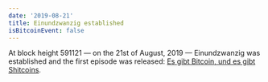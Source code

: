 ```yaml
---
date: '2019-08-21'
title: Einundzwanzig established
isBitcoinEvent: false
---
```


At block height 591121 — on the 21st of August, 2019 — Einundzwanzig was established and the first episode was released: [Es gibt Bitcoin, und es gibt Shitcoins](https://einundzwanzig.space/podcast/news-01-es-gibt-bitcoin-und-es-gibt-shitcoins/).

